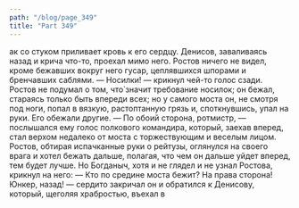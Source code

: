 ```yaml
---
path: "/blog/page_349"
title: "Part 349"
---
```


ак со стуком приливает кровь к его сердцу. Денисов, заваливаясь назад и крича что-то, проехал мимо него. Ростов ничего не видел, кроме бежавших вокруг него гусар, цеплявшихся шпорами и бренчавших саблями.
— Носилки! — крикнул чей-то голос сзади.
Ростов не подумал о том, что̀ значит требование носилок; он бежал, стараясь только быть впереди всех; но у самого моста он, не смотря под ноги, попал в вязкую, растоптанную грязь и, споткнувшись, упал на руки. Его обежали другие.
— По обоий сторона, ротмистр, — послышался ему голос полкового командира, который, заехав вперед, стал верхом недалеко от моста с торжествующим и веселым лицом.
Ростов, обтирая испачканные руки о рейтузы, оглянулся на своего врага и хотел бежать дальше, полагая, что чем он дальше уйдет вперед, тем будет лучше. Но Богданыч, хотя и не глядел и не узнал Ростова, крикнул на него:
— Кто по средине моста бежит? На права сторона! Юнкер, назад! — сердито закричал он и обратился к Денисову, который, щеголяя храбростью, въехал в
